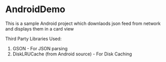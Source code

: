 # AndroidDemo
This is a sample Android project which downlaods json feed from network and displays them in a card view

Third Party Libraries Used:
1. GSON - For JSON parsing
2. DiskLRUCache (from Android source) - For Disk Caching 

